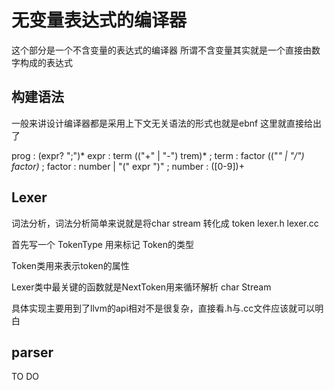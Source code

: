 # 无变量表达式的编译器

这个部分是一个不含变量的表达式的编译器
所谓不含变量其实就是一个直接由数字构成的表达式

## 构建语法
一般来讲设计编译器都是采用上下文无关语法的形式也就是ebnf
这里就直接给出了

prog : (expr? ";")* 
expr : term (("+" | "-") trem)* ;
term : factor (("*" | "/") factor)* ;
factor : number | "(" expr ")" ;
number : ([0-9])+ 

## Lexer 
词法分析，词法分析简单来说就是将char stream 转化成 token
lexer.h
lexer.cc

首先写一个 TokenType 用来标记 Token的类型

Token类用来表示token的属性

Lexer类中最关键的函数就是NextToken用来循环解析 char Stream

具体实现主要用到了llvm的api相对不是很复杂，直接看.h与.cc文件应该就可以明白

## parser

TO DO